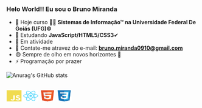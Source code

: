 ### Helo World!! Eu sou o Bruno Miranda


- 🔭 Hoje curso 🐱‍👤 **Sistemas de Informação™ na Universidade Federal De Goiás (UFG)©**
- 🔆 Estudando **JavaScript/HTML5/CSS3**✔
- 🔱 Em atividade
- 💬 Contate-me atravez do e-mail: **bruno.miranda0910@gmail.com**
- 😄 Sempre de olho em novos horizontes 👀
- ⚡ Programação por prazer

![Anurag's GitHub stats](https://github-readme-stats.vercel.app/api?username=Brunomir4nd4&show_icons=true&bg_color=02111f)



<div style="display: inline_block"><br>
  <img align="center" alt="Rafa-Js" height="30" width="40" src="https://raw.githubusercontent.com/devicons/devicon/master/icons/javascript/javascript-plain.svg">
  <img align="center" alt="Rafa-React" height="30" width="40" src="https://raw.githubusercontent.com/devicons/devicon/master/icons/react/react-original.svg">
  <img align="center" alt="Rafa-HTML" height="30" width="40" src="https://raw.githubusercontent.com/devicons/devicon/master/icons/html5/html5-original.svg">
  <img align="center" alt="Rafa-CSS" height="30" width="40" src="https://raw.githubusercontent.com/devicons/devicon/master/icons/css3/css3-original.svg">
</div>
